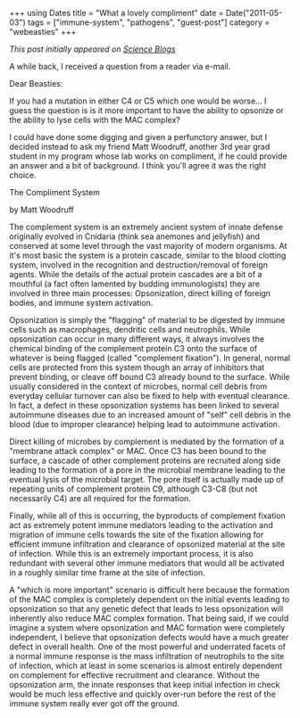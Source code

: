 +++
using Dates
title = "What a lovely compliment"
date = Date("2011-05-03")
tags = ["immune-system", "pathogens", "guest-post"]
category = "webeasties"
+++

_This post initially appeared on [Science Blogs](http://scienceblogs.com/webeasties)_

A while back, I received a question from a reader via e-mail.

Dear Beasties:

If you had a mutation in either C4 or C5 which one would be worse... I guess the question is is it more important to have the ability to opsonize or the ability to lyse cells with the MAC complex?

I could have done some digging and given a perfunctory answer, but I decided instead to ask my friend Matt Woodruff, another 3rd year grad student in my program whose lab works on compliment, if he could provide an answer and a bit of background. I think you'll agree it was the right choice.

The Compliment System

by Matt Woodruff

The complement system is an extremely ancient system of innate defense originally evolved in Cnidaria (think sea anemones and jellyfish) and conserved at some level through the vast majority of modern organisms. At it's most basic the system is a protein cascade, similar to the blood clotting system, involved in the recognition and destruction/removal of foreign agents. While the details of the actual protein cascades are a bit of a mouthful (a fact often lamented by budding immunologists) they are involved in three main processes: Opsonization, direct killing of foreign bodies, and immune system activation.

Opsonization is simply the "flagging" of material to be digested by immune cells such as macrophages, dendritic cells and neutrophils. While opsonization can occur in many different ways, it always involves the chemical binding of the complement protein C3 onto the surface of whatever is being flagged (called "complement fixation"). In general, normal cells are protected from this system though an array of inhibitors that prevent binding, or cleave off bound C3 already bound to the surface. While usually considered in the context of microbes, normal cell debris from everyday cellular turnover can also be fixed to help with eventual clearance. In fact, a defect in these opsonization systems has been linked to several autoimmune diseases due to an increased amount of "self" cell debris in the blood (due to improper clearance) helping lead to autoimmune activation.

Direct killing of microbes by complement is mediated by the formation of a "membrane attack complex" or MAC. Once C3 has been bound to the surface, a cascade of other complement proteins are recruited along side leading to the formation of a pore in the microbial membrane leading to the eventual lysis of the microbial target. The pore itself is actually made up of repeating units of complement protein C9, although C3-C8 (but not necessarily C4) are all required for the formation.

Finally, while all of this is occurring, the byproducts of complement fixation act as extremely potent immune mediators leading to the activation and migration of immune cells towards the site of the fixation allowing for efficient immune infiltration and clearance of opsonized material at the site of infection. While this is an extremely important process, it is also redundant with several other immune mediators that would all be activated in a roughly similar time frame at the site of infection.

A "which is more important" scenario is difficult here because the formation of the MAC complex is completely dependent on the initial events leading to opsonization so that any genetic defect that leads to less opsonization will inherently also reduce MAC complex formation. That being said, if we could imagine a system where opsonization and MAC formation were completely independent, I believe that opsonization defects would have a much greater defect in overall health. One of the most powerful and underrated facets of a normal immune response is the mass infiltration of neutrophils to the site of infection, which at least in some scenarios is almost entirely dependent on complement for effective recruitment and clearance. Without the opsonization arm, the innate responses that keep initial infection in check would be much less effective and quickly over-run before the rest of the immune system really ever got off the ground.

      
  
